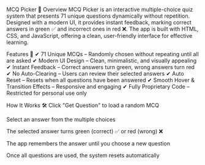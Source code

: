 MCQ Picker 🎯
Overview
MCQ Picker is an interactive multiple-choice quiz system that presents 71 unique questions dynamically without repetition. Designed with a modern UI, it provides instant feedback, marking correct answers in green ✅ and incorrect ones in red ❌. The app is built with HTML, CSS, and JavaScript, offering a clean, user-friendly interface for effective learning.

Features 🚀
✔ 71 Unique MCQs – Randomly chosen without repeating until all are asked
✔ Modern UI Design – Clean, minimalistic, and visually appealing
✔ Instant Feedback – Correct answers turn green, wrong answers turn red
✔ No Auto-Clearing – Users can review their selected answers
✔ Auto Reset – Resets when all questions have been answered
✔ Smooth Hover & Transition Effects – Responsive and engaging
✔ Fully Proprietary Code – Restricted for personal use only

How It Works 🛠
Click "Get Question" to load a random MCQ

Select an answer from the multiple choices

The selected answer turns green (correct) ✅ or red (wrong) ❌

The app remembers the answer until you choose a new question

Once all questions are used, the system resets automatically
